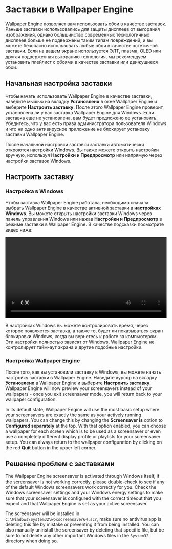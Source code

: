 # Заставки в Wallpaper Engine

Wallpaper Engine позволяет вам использовать обои в качестве заставок. Раньше заставки использовались для защиты дисплеев от выгорания изображения, однако большинство современных технологичных дисплеев больше не подвержены таким типам повреждений, и вы можете безопасно использовать любые обои в качестве эстетичной заставки. Если на вашем экране используется ЭЛТ, плазма, OLED или другая подверженная выгоранию технология, мы рекомендуем установить плейлист с обоями в качестве заставки или движущиеся обои.

## Начальная настройка заставки

Чтобы начать использовать Wallpaper Engine в качестве заставки, наведите мышью на вкладку **Установлено** в окне Wallpaper Engine и выберите **Настроить заставку**. После этого Wallpaper Engine проверит, установлена ли у вас заставка Wallpaper Engine для Windows. Если заставка еще не установлена, вам будет предложено ее установить. Убедитесь, что у вас есть права администратора пользователя Windows и что ни одно антивирусное приложение не блокирует установку заставки Wallpaper Engine.

После начальной настройки заставки заставки автоматически откроются настройки Windows. Вы также можете открыть настройки вручную, используя **Настройки и Предпросмотр** или напрямую через настройки заставок Windows.

## Настроить заставку

### Настройка в Windows

Чтобы заставка Wallpaper Engine работала, необходимо сначала выбрать Wallpaper Engine в качестве активной заставки в **настройках Windows**. Вы можете открыть настройки заставки Windows через панель управления Windows или нажав **Настройки и Предпросмотр** в режиме заставки в Wallpaper Engine. В качестве подсказки посмотрите видео ниже:

<video width="100%" controls autoplay loop>
  <source src="/videos/screensaver_setup.mp4" type="video/mp4">
  Ваш браузер не поддерживает воспроизведение видео.
</video>

В настройках Windows вы можете контролировать время, через которое появляется заставка, а также то, будет ли показываться экран блокировки Windows, когда вы вернетесь к работе за компьютером. Эти настройки полностью зависят от Windows, Wallpaper Engine не контролирует тайм-аут экрана и другие подобные настройки.

### Настройка Wallpaper Engine

После того, как вы установили заставку в Windows, вы можете начать настройку заставки в Wallpaper Engine. Наведите курсор на вкладку **Установлено** в Wallpaper Engine и выберите **Настроить заставку**. Wallpaper Engine will now preview your screensavers instead of your wallpapers - once you exit screensaver mode, you will return back to your wallpaper configuration.

In its default state, Wallpaper Engine will use the most basic setup where your screensavers are exactly the same as your actively running wallpapers. You can change this by changing the **Screensaver is** option to **Configured separately** at the top. With that option enabled, you can choose a wallpaper for each screen which is to be used as a screensaver or even use a completely different display profile or playlists for your screensaver setup. You can always return to the wallpaper configuration by clicking on the red **Quit** button in the upper left corner.

## Решение проблем с заставками

The Wallpaper Engine screensaver is activated through Windows itself, if the screensaver is not working correctly, please double-check to see if any of the default Windows screensavers work correctly for you. Check the Windows screensaver settings and your Windows energy settings to make sure that your screensaver is configured with the correct timeout that you expect and that Wallpaper Engine is set as your active screensaver.

The screensaver will be installed in `C:\Windows\System32\wpxscreensaver64.scr`, make sure no antivirus app is deleting this file by mistake or preventing it from being installed. You can also manually uninstall the screensaver by deleting that specific file, but be sure to not delete any other important Windows files in the `System32` directory when doing so.